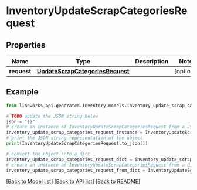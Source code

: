 # InventoryUpdateScrapCategoriesRequest


## Properties

Name | Type | Description | Notes
------------ | ------------- | ------------- | -------------
**request** | [**UpdateScrapCategoriesRequest**](UpdateScrapCategoriesRequest.md) |  | [optional] 

## Example

```python
from linnworks_api.generated.inventory.models.inventory_update_scrap_categories_request import InventoryUpdateScrapCategoriesRequest

# TODO update the JSON string below
json = "{}"
# create an instance of InventoryUpdateScrapCategoriesRequest from a JSON string
inventory_update_scrap_categories_request_instance = InventoryUpdateScrapCategoriesRequest.from_json(json)
# print the JSON string representation of the object
print(InventoryUpdateScrapCategoriesRequest.to_json())

# convert the object into a dict
inventory_update_scrap_categories_request_dict = inventory_update_scrap_categories_request_instance.to_dict()
# create an instance of InventoryUpdateScrapCategoriesRequest from a dict
inventory_update_scrap_categories_request_from_dict = InventoryUpdateScrapCategoriesRequest.from_dict(inventory_update_scrap_categories_request_dict)
```
[[Back to Model list]](../README.md#documentation-for-models) [[Back to API list]](../README.md#documentation-for-api-endpoints) [[Back to README]](../README.md)



